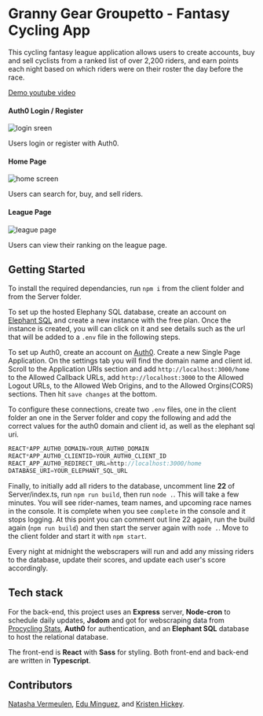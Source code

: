 # Granny Gear Groupetto - Fantasy Cycling App

This cycling fantasy league application allows users to create accounts, buy and sell cyclists from a ranked list of over 2,200 riders, and earn points each night based on which riders were on their roster the day before the race.

[Demo youtube video](https://www.youtube.com/watch?v=NL4RpSDbDKw&t=36s)

#### Auth0 Login / Register

![login sreen](https://i.ibb.co/Sf5TsDb/login-screen.png)

Users login or register with Auth0.

#### Home Page

![home screen](https://i.ibb.co/RNrPxVM/logo-cycling.png)

Users can search for, buy, and sell riders.

#### League Page

![league page](https://i.ibb.co/c8SwMnk/logo-cycling-2.png)

Users can view their ranking on the league page.

## Getting Started

To install the required dependancies, run `npm i` from the client folder and from the Server folder.

To set up the hosted Elephany SQL database, create an account on [Elephant SQL](https://www.elephantsql.com/) and create a new instance with the free plan. Once the instance is created, you will can click on it and see details such as the url that will be added to a `.env` file in the following steps.

To set up Auth0, create an account on [Auth0](https://auth0.com). Create a new Single Page Application. On the settings tab you will find the domain name and client id. Scroll to the Application URIs section and add `http://localhost:3000/home` to the Allowed Callback URLs, add `http://localhost:3000` to the Allowed Logout URLs, to the Allowed Web Origins, and to the Allowed Orgins(CORS) sections. Then hit `save changes` at the bottom.

To configure these connections, create two `.env` files, one in the client folder an one in the Server folder and copy the following and add the correct values for the auth0 domain and client id, as well as the elephant sql uri.

```js
REACT*APP_AUTH0_DOMAIN=YOUR_AUTH0_DOMAIN
REACT*APP_AUTH0_CLIENTID=YOUR_AUTH0_CLIENT_ID
REACT_APP_AUTH0_REDIRECT_URL=http://localhost:3000/home
DATABASE_URI=YOUR_ELEPHANT_SQL_URL
```

Finally, to initially add all riders to the database, uncomment line **22** of Server/index.ts, run `npm run build`, then run `node .`. This will take a few minutes. You will see rider-names, team names, and upcoming race names in the console. It is complete when you see `complete` in the console and it stops logging. At this point you can comment out line 22 again, run the build again (`npm run build`) and then start the server again with `node .`. Move to the client folder and start it with `npm start`.

Every night at midnight the webscrapers will run and add any missing riders to the database, update their scores, and update each user's score accordingly.

## Tech stack

For the back-end, this project uses an **Express** server, **Node-cron** to schedule daily updates, **Jsdom** and got for webscraping data from [Procycling Stats](https://www.procyclingstats.com/rankings.php), **Auth0** for authentication, and an **Elephant SQL** database to host the relational database.

The front-end is **React** with **Sass** for styling. Both front-end and back-end are written in **Typescript**.

## Contributors

[Natasha Vermeulen](https://github.com/natashajvandam), [Edu Minguez](https://github.com/eduwp90), and [Kristen Hickey](https://github.com/KristenHickey).
